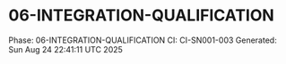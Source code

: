 # 06-INTEGRATION-QUALIFICATION
Phase: 06-INTEGRATION-QUALIFICATION
CI: CI-SN001-003
Generated: Sun Aug 24 22:41:11 UTC 2025
